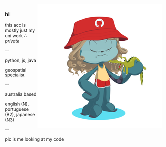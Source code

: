 <img align="right" width="400" height="400" src="https://github.com/vinxa/vinxa/blob/main/octocat-1675225457197.png?raw=true">

### 


### hi

this acc is mostly just my uni work ∴ *private*

 --

python, js, java

geospatial specialist


--

australia based

english (N), portuguese (B2), japanese (N3)

-- 

pic is me looking at my code




<!--
**vinxa/vinxa** is a ✨ _special_ ✨ repository because its `README.md` (this file) appears on your GitHub profile.

Here are some ideas to get you started:

- 🔭 I’m currently working on ...
- 🌱 I’m currently learning ...
- 👯 I’m looking to collaborate on ...
- 🤔 I’m looking for help with ...
- 💬 Ask me about ...
- 📫 How to reach me: ...
- 😄 Pronouns: ...
- ⚡ Fun fact: ...
-->
